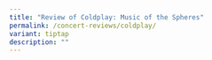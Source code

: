 ```yaml
---
title: "Review of Coldplay: Music of the Spheres"
permalink: /concert-reviews/coldplay/
variant: tiptap
description: ""
---
```

<p></p>